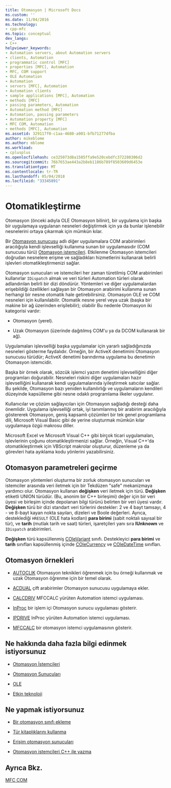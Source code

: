 ```yaml
---
title: Otomasyon | Microsoft Docs
ms.custom: ''
ms.date: 11/04/2016
ms.technology:
- cpp-mfc
ms.topic: conceptual
dev_langs:
- C++
helpviewer_keywords:
- Automation servers, about Automation servers
- clients, Automation
- programmatic control [MFC]
- properties [MFC], Automation
- MFC, COM support
- OLE Automation
- Automation
- servers [MFC], Automation
- Automation clients
- sample applications [MFC], Automation
- methods [MFC]
- passing parameters, Automation
- Automation method [MFC]
- Automation, passing parameters
- Automation property [MFC]
- MFC COM, Automation
- methods [MFC], Automation
ms.assetid: 329117f0-c1aa-4680-a901-bfb71277dfba
author: mikeblome
ms.author: mblome
ms.workload:
- cplusplus
ms.openlocfilehash: ce325073d8a1585ffa9e520cebdfc372280306d2
ms.sourcegitcommit: 76b7653ae443a2b8eb1186b789f8503609d6453e
ms.translationtype: MT
ms.contentlocale: tr-TR
ms.lasthandoff: 05/04/2018
ms.locfileid: "33345891"
---
```

# <a name="automation"></a>Otomatikleştirme
Otomasyon (önceki adıyla OLE Otomasyon bilinir), bir uygulama için başka bir uygulamaya uygulanan nesneleri değiştirmek için ya da bunlar işlenebilir nesnelerini ortaya çıkarmak için mümkün kılar.  
  
 Bir [Otomasyon sunucusu](../mfc/automation-servers.md) adlı diğer uygulamalara COM arabirimleri aracılığıyla kendi işlevselliği kullanıma sunan bir uygulamasıdır (COM sunucusu türü) [Otomasyon istemcileri](../mfc/automation-clients.md). Etkilenme Otomasyon istemcileri doğrudan nesnelere erişme ve sağladıkları hizmetlerini kullanarak belirli işlevleri otomatikleştirmenizi sağlar.  
  
 Otomasyon sunucuları ve istemcileri her zaman türetilmiş COM arabirimleri kullanırlar `IDispatch` almak ve veri türleri Automation türleri olarak adlandırılan belirli bir dizi döndürür. Yöntemleri ve diğer uygulamalardan erişebildiği özellikleri sağlayan bir Otomasyon arabirimi kullanıma sunan herhangi bir nesne otomatik hale getirebilirsiniz. Otomasyon OLE ve COM nesneleri için kullanılabilir. Otomatik nesne yerel veya uzak (başka bir makine bir ağ üzerinden erişilebilir); olabilir Bu nedenle Otomasyon iki kategorisi vardır:  
  
-   Otomasyon (yerel).  
  
-   Uzak Otomasyon (üzerinde dağıtılmış COM'u ya da DCOM kullanarak bir ağ).  
  
 Uygulamaları işlevselliği başka uygulamalar için yararlı sağladığınızda nesneleri gösterme faydalıdır. Örneğin, bir ActiveX denetimini Otomasyon sunucusu türüdür; ActiveX denetimi barındırma uygulama bu denetimin Otomasyon istemcidir.  
  
 Başka bir örnek olarak, sözcük işlemci yazım denetimi işlevselliğini diğer programları doğurabilir. Nesneleri riskini diğer uygulamaları hazır işlevselliğini kullanarak kendi uygulamalarında iyileştirmek satıcılar sağlar. Bu şekilde, Otomasyon bazı yeniden kullanılırlığı ve uygulamaların kendileri düzeyinde kapsülleme gibi nesne odaklı programlama ilkeler uygulanır.  
  
 Kullanıcılar ve çözüm sağlayıcıları için Otomasyon sağladığı desteği daha önemlidir. Uygulama işlevselliği ortak, iyi tanımlanmış bir arabirim aracılığıyla göstererek Otomasyon, geniş kapsamlı çözümleri bir tek genel programlama dili, Microsoft Visual Basic gibi de yerine oluşturmak mümkün kılar uygulamaya özgü makrosu diller.  
  
 Microsoft Excel ve Microsoft Visual C++ gibi birçok ticari uygulamaları, işlevlerinin çoğunu otomatikleştirmenizi sağlar. Örneğin, Visual C++'da otomatikleştirmek için VBScript makrolar oluşturur, düzenleme ya da görevleri hata ayıklama kodu yönlerini yazabilirsiniz.  
  
##  <a name="_core_passing_parameters_in_automation"></a> Otomasyon parametreleri geçirme  
 Otomasyon yöntemleri oluşturma bir zorluk otomasyon sunucuları ve istemciler arasında veri iletmek için bir Tekdüzen "safe" mekanizmaya yardımcı olur. Otomasyon kullanan **değişken** veri iletmek için türü. **Değişken** etiketli UNION türüdür. (Bu, anonim bir C++ birleşimi) değer için bir veri üyesi ve birleşim içinde depolanan bilgi türünü belirten bir veri üyesi vardır. **Değişken** türü bir dizi standart veri türlerini destekler: 2 ve 4 bayt tamsayı, 4 - ve 8-bayt kayan nokta sayıları, dizeleri ve Boole değerleri. Ayrıca, desteklediği `HRESULT` (OLE hata kodları) **para birimi** (sabit noktalı sayısal bir tür), ve **tarih** (mutlak tarih ve saat) türleri, işaretçileri yanı sıra **IUnknown**  ve `IDispatch` arabirimleri.  
  
 **Değişken** türü kapsüllenmiş [COleVariant](../mfc/reference/colevariant-class.md) sınıfı. Destekleyici **para birimi** ve **tarih** sınıfları kapsüllenmiş içinde [COleCurrency](../mfc/reference/colecurrency-class.md) ve [COleDateTime](../atl-mfc-shared/reference/coledatetime-class.md) sınıfları.  
  
## <a name="automation-samples"></a>Otomasyon örnekleri  
  
-   [AUTOCLIK](../visual-cpp-samples.md) Otomasyon teknikleri öğrenmek için bu örneği kullanmak ve uzak Otomasyon öğrenme için bir temel olarak.  
  
-   [ACDUAL](../visual-cpp-samples.md) çift arabirimler Otomasyon sunucusu uygulamaya ekler.  
  
-   [CALCDRIV](../visual-cpp-samples.md) MFCCALC yürüten Automation istemci uygulaması.  
  
-   [InProc](../visual-cpp-samples.md) bir işlem içi Otomasyon sunucu uygulaması gösterir.  
  
-   [IPDRIVE](../visual-cpp-samples.md) InProc yürüten Automation istemci uygulaması.  
  
-   [MFCCALC](../visual-cpp-samples.md) bir otomasyon istemci uygulamasının gösterir.  
  
## <a name="what-do-you-want-to-know-more-about"></a>Ne hakkında daha fazla bilgi edinmek istiyorsunuz  
  
-   [Otomasyon İstemcileri](../mfc/automation-clients.md)  
  
-   [Otomasyon Sunucuları](../mfc/automation-servers.md)  
  
-   [OLE](../mfc/ole-in-mfc.md)  
  
-   [Etkin teknoloji](../mfc/mfc-com.md)  
  
## <a name="what-do-you-want-to-do"></a>Ne yapmak istiyorsunuz  
  
-   [Bir otomasyon sınıfı ekleme](../mfc/automation-servers.md)  
  
-   [Tür kitaplıklarını kullanma](../mfc/automation-clients-using-type-libraries.md)  
   
-   [Erişim otomasyon sunucuları](../mfc/automation-servers.md)  
  
-   [Otomasyon istemcileri C++ ile yazma](../mfc/automation-clients.md)  
  
## <a name="see-also"></a>Ayrıca Bkz.  
 [MFC COM](../mfc/mfc-com.md)
